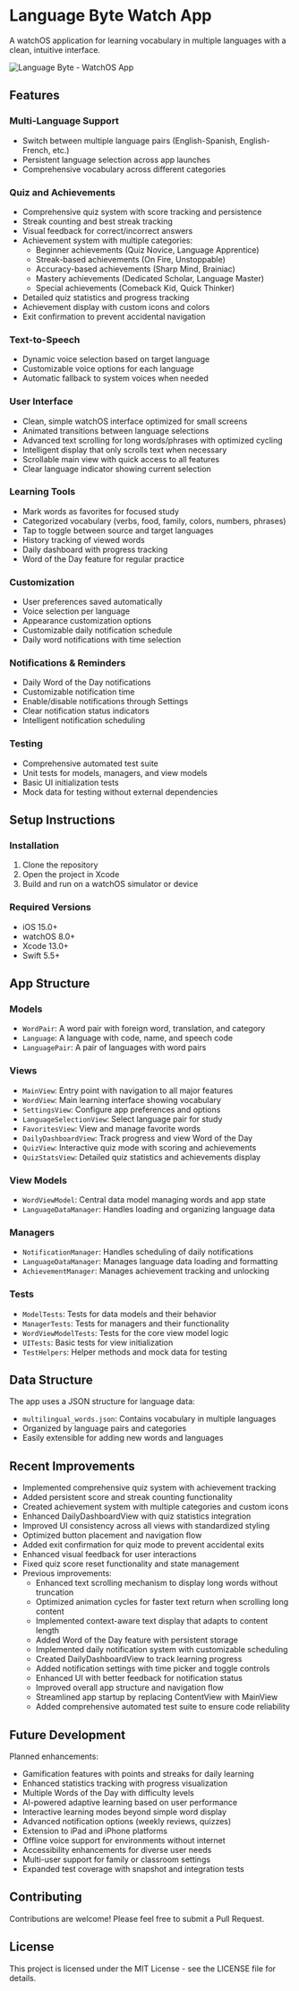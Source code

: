 # Language Byte Watch App

A watchOS application for learning vocabulary in multiple languages with a clean, intuitive interface.

![Language Byte - WatchOS App](app_screenshot.png)

## Features

### Multi-Language Support
- Switch between multiple language pairs (English-Spanish, English-French, etc.)
- Persistent language selection across app launches
- Comprehensive vocabulary across different categories

### Quiz and Achievements
- Comprehensive quiz system with score tracking and persistence
- Streak counting and best streak tracking
- Visual feedback for correct/incorrect answers
- Achievement system with multiple categories:
  * Beginner achievements (Quiz Novice, Language Apprentice)
  * Streak-based achievements (On Fire, Unstoppable)
  * Accuracy-based achievements (Sharp Mind, Brainiac)
  * Mastery achievements (Dedicated Scholar, Language Master)
  * Special achievements (Comeback Kid, Quick Thinker)
- Detailed quiz statistics and progress tracking
- Achievement display with custom icons and colors
- Exit confirmation to prevent accidental navigation

### Text-to-Speech
- Dynamic voice selection based on target language
- Customizable voice options for each language
- Automatic fallback to system voices when needed

### User Interface
- Clean, simple watchOS interface optimized for small screens
- Animated transitions between language selections
- Advanced text scrolling for long words/phrases with optimized cycling
- Intelligent display that only scrolls text when necessary
- Scrollable main view with quick access to all features
- Clear language indicator showing current selection

### Learning Tools
- Mark words as favorites for focused study
- Categorized vocabulary (verbs, food, family, colors, numbers, phrases)
- Tap to toggle between source and target languages
- History tracking of viewed words
- Daily dashboard with progress tracking
- Word of the Day feature for regular practice

### Customization
- User preferences saved automatically
- Voice selection per language
- Appearance customization options
- Customizable daily notification schedule
- Daily word notifications with time selection

### Notifications & Reminders
- Daily Word of the Day notifications
- Customizable notification time
- Enable/disable notifications through Settings
- Clear notification status indicators
- Intelligent notification scheduling

### Testing
- Comprehensive automated test suite
- Unit tests for models, managers, and view models
- Basic UI initialization tests
- Mock data for testing without external dependencies

## Setup Instructions

### Installation
1. Clone the repository
2. Open the project in Xcode
3. Build and run on a watchOS simulator or device

### Required Versions
- iOS 15.0+
- watchOS 8.0+
- Xcode 13.0+
- Swift 5.5+

## App Structure

### Models
- `WordPair`: A word pair with foreign word, translation, and category
- `Language`: A language with code, name, and speech code
- `LanguagePair`: A pair of languages with word pairs

### Views
- `MainView`: Entry point with navigation to all major features
- `WordView`: Main learning interface showing vocabulary
- `SettingsView`: Configure app preferences and options
- `LanguageSelectionView`: Select language pair for study
- `FavoritesView`: View and manage favorite words
- `DailyDashboardView`: Track progress and view Word of the Day
- `QuizView`: Interactive quiz mode with scoring and achievements
- `QuizStatsView`: Detailed quiz statistics and achievements display

### View Models
- `WordViewModel`: Central data model managing words and app state
- `LanguageDataManager`: Handles loading and organizing language data

### Managers
- `NotificationManager`: Handles scheduling of daily notifications
- `LanguageDataManager`: Manages language data loading and formatting
- `AchievementManager`: Manages achievement tracking and unlocking

### Tests
- `ModelTests`: Tests for data models and their behavior
- `ManagerTests`: Tests for managers and their functionality
- `WordViewModelTests`: Tests for the core view model logic
- `UITests`: Basic tests for view initialization
- `TestHelpers`: Helper methods and mock data for testing

## Data Structure

The app uses a JSON structure for language data:
- `multilingual_words.json`: Contains vocabulary in multiple languages
- Organized by language pairs and categories
- Easily extensible for adding new words and languages

## Recent Improvements

- Implemented comprehensive quiz system with achievement tracking
- Added persistent score and streak counting functionality
- Created achievement system with multiple categories and custom icons
- Enhanced DailyDashboardView with quiz statistics integration
- Improved UI consistency across all views with standardized styling
- Optimized button placement and navigation flow
- Added exit confirmation for quiz mode to prevent accidental exits
- Enhanced visual feedback for user interactions
- Fixed quiz score reset functionality and state management
- Previous improvements:
  * Enhanced text scrolling mechanism to display long words without truncation
  * Optimized animation cycles for faster text return when scrolling long content
  * Implemented context-aware text display that adapts to content length
  * Added Word of the Day feature with persistent storage
  * Implemented daily notification system with customizable scheduling
  * Created DailyDashboardView to track learning progress
  * Added notification settings with time picker and toggle controls
  * Enhanced UI with better feedback for notification status
  * Improved overall app structure and navigation flow
  * Streamlined app startup by replacing ContentView with MainView
  * Added comprehensive automated test suite to ensure code reliability

## Future Development

Planned enhancements:
- Gamification features with points and streaks for daily learning
- Enhanced statistics tracking with progress visualization
- Multiple Words of the Day with difficulty levels
- AI-powered adaptive learning based on user performance
- Interactive learning modes beyond simple word display
- Advanced notification options (weekly reviews, quizzes)
- Extension to iPad and iPhone platforms
- Offline voice support for environments without internet
- Accessibility enhancements for diverse user needs
- Multi-user support for family or classroom settings
- Expanded test coverage with snapshot and integration tests

## Contributing

Contributions are welcome! Please feel free to submit a Pull Request.

## License

This project is licensed under the MIT License - see the LICENSE file for details. 